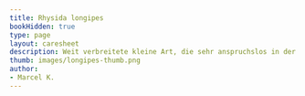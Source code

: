 ```yaml
---
title: Rhysida longipes
bookHidden: true
type: page
layout: caresheet
description: Weit verbreitete kleine Art, die sehr anspruchslos in der Haltung ist.
thumb: images/longipes-thumb.png
author:
- Marcel K.
---
```


